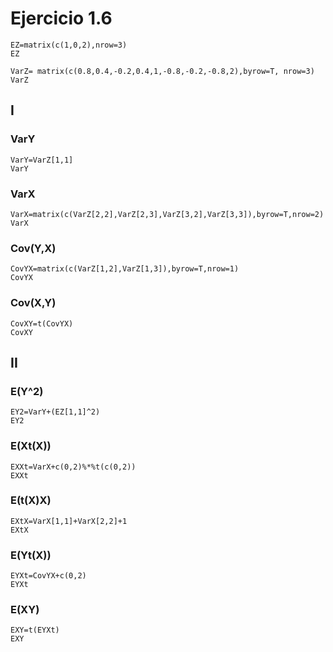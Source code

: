 # Ejercicio 1.6


    EZ=matrix(c(1,0,2),nrow=3)
    EZ

    VarZ= matrix(c(0.8,0.4,-0.2,0.4,1,-0.8,-0.2,-0.8,2),byrow=T, nrow=3)
    VarZ

## I

### VarY

    VarY=VarZ[1,1]
    VarY

### VarX

    VarX=matrix(c(VarZ[2,2],VarZ[2,3],VarZ[3,2],VarZ[3,3]),byrow=T,nrow=2)
    VarX

### Cov(Y,X)

    CovYX=matrix(c(VarZ[1,2],VarZ[1,3]),byrow=T,nrow=1)
    CovYX

### Cov(X,Y)

    CovXY=t(CovYX)
    CovXY

## II

### E(Y^2)

    EY2=VarY+(EZ[1,1]^2)
    EY2

### E(Xt(X))

    EXXt=VarX+c(0,2)%*%t(c(0,2))
    EXXt

### E(t(X)X)

    EXtX=VarX[1,1]+VarX[2,2]+1
    EXtX

### E(Yt(X))

    EYXt=CovYX+c(0,2)
    EYXt

### E(XY)

    EXY=t(EYXt)
    EXY
